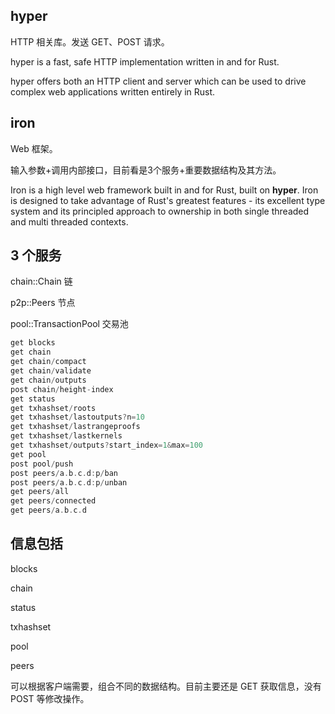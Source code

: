 ## hyper

HTTP 相关库。发送 GET、POST 请求。

hyper is a fast, safe HTTP implementation written in and for Rust.

hyper offers both an HTTP client and server which can be used to drive complex web applications written entirely in Rust.

## iron

Web 框架。

输入参数+调用内部接口，目前看是3个服务+重要数据结构及其方法。

Iron is a high level web framework built in and for Rust, built on **hyper**. Iron is designed to take advantage of Rust's greatest features - its excellent type system and its principled approach to ownership in both single threaded and multi threaded contexts.

## 3 个服务

chain::Chain 链

p2p::Peers 节点

pool::TransactionPool 交易池

```rust
get blocks
get chain
get chain/compact
get chain/validate
get chain/outputs
post chain/height-index
get status
get txhashset/roots
get txhashset/lastoutputs?n=10
get txhashset/lastrangeproofs
get txhashset/lastkernels
get txhashset/outputs?start_index=1&max=100
get pool
post pool/push
post peers/a.b.c.d:p/ban
post peers/a.b.c.d:p/unban
get peers/all
get peers/connected
get peers/a.b.c.d
```

## 信息包括

blocks

chain

status

txhashset

pool

peers

可以根据客户端需要，组合不同的数据结构。目前主要还是 GET 获取信息，没有 POST 等修改操作。

